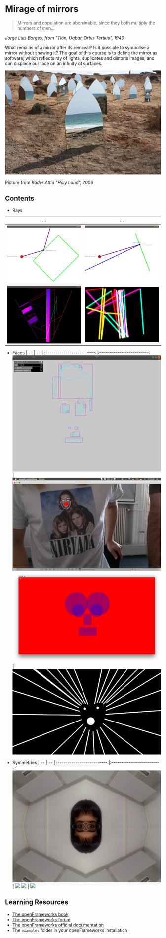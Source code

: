# Mirage of mirrors

> Mirrors and copulation are abominable, since they both multiply the numbers of men...

*Jorge Luis Borges,  from "Tlön, Uqbar, Orbis Tertius", 1940*


What remains of a mirror after its removal? Is it possible to symbolise a mirror without showing it?
The goal of this course is to define the mirror as software, which reflects ray of lights, duplicates and distorts images, and can displace our face on an infinity of surfaces.


![kader attia holy land](img/kader-attia-holy-land.jpg)

Picture from *Kader Attia "Holy Land", 2006*

## Contents

- Rays

| --            |  -- |
:-------------------------:|:-------------------------:
![](img/rays/poliline.png)  |  ![](img/rays/ray-segment.png)
![](img/rays/laser2.png)  |  ![](img/rays/blur3.png)


- Faces
| --            |  -- |
:-------------------------:|:-------------------------:
![](img/face/face-blobs.png)  |  ![](img/face/nirvana.png)
![](img/face/who.png)  |  ![](img/face/wow.png)


- Symmetries
| --            |  -- |
:-------------------------:|:-------------------------:
![](img/face/mirror1.png)  |  ![](img/face/mirror1a.png)
![](img/symmetry/radial.png)  |  ![](img/symmetry/symm.png)


## Learning Resources

- [The openFrameworks book](http://openframeworks.cc/ofBook/chapters/intro_to_graphics.html)
- [The openFrameworks forum](https://forum.openframeworks.cc/)
- [The openFrameworks official documentation](http://openframeworks.cc/documentation/)
- The `examples` folder in your openFrameworks installation
